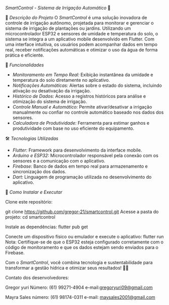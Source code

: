 *SmartControl - Sistema de Irrigação Automático* 🌱

📜 *Descrição do Projeto*
O *SmartControl* é uma solução inovadora de controle de irrigação autônomo, projetada para monitorar e gerenciar o sistema de irrigação de plantações ou jardins. Utilizando um microcontrolador ESP32 e sensores de umidade e temperatura do solo, o sistema se integra a um aplicativo mobile desenvolvido em Flutter. Com uma interface intuitiva, os usuários podem acompanhar dados em tempo real, receber notificações automáticas e otimizar o uso da água de forma prática e eficiente.

📱 *Funcionalidades*

- *Monitoramento em Tempo Real:* Exibição instantânea da umidade e temperatura do solo diretamente no aplicativo.  
- *Notificações Automáticas:* Alertas sobre o estado do sistema, incluindo ativação ou desativação da irrigação.  
- *Histórico de Dados:* Acesso a registros históricos para análise e otimização do sistema de irrigação.  
- *Controle Manual e Automático:* Permite ativar/desativar a irrigação manualmente ou confiar no controle automático baseado nos dados dos sensores.  
- *Calculadora de Produtividade:* Ferramenta para estimar ganhos e produtividade com base no uso eficiente do equipamento.
 
🛠️ *Tecnologias Utilizadas*

- *Flutter:* Framework para desenvolvimento da interface mobile.  
- *Arduino e ESP32:* Microcontrolador responsável pela conexão com os sensores e a comunicação com o aplicativo.  
- *Firebase:* Banco de dados em tempo real para armazenamento e sincronização dos dados.  
- *Dart:* Linguagem de programação utilizada no desenvolvimento do aplicativo.  

 🚀 *Como Instalar e Executar*
 
Clone este repositório:

git clone https://github.com/gregor-21/smartcontrol.git
Acesse a pasta do projeto:
cd smartcontrol

Instale as dependências:
flutter pub get

Conecte um dispositivo físico ou emulador e execute o aplicativo:
flutter run
Nota: Certifique-se de que o ESP32 esteja configurado corretamente com o código de monitoramento e que os dados estejam sendo enviados para o Firebase.

Com o *SmartControl*, você combina tecnologia e sustentabilidade para transformar a gestão hídrica e otimizar seus resultados! 🌾💧

Contato dos desenvolvedores:

Gregor yuri
Número: (61) 99271-4904 
e-mail:gregoryuri09@gmail.com 


Mayra Sales 
número: (61) 98174-0311
e-mail: maysales2001@gmail.com
